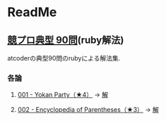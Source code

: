 # ReadMe

## [競プロ典型 90問](https://atcoder.jp/contests/typical90)(ruby解法)

atcoderの典型90問のrubyによる解法集.

### 各論

1. [001 - Yokan Party（★4）](https://atcoder.jp/contests/typical90/tasks/typical90_a) -> [解](001Yokan_Party.rb)

2. [002 - Encyclopedia of Parentheses（★3）](https://atcoder.jp/contests/typical90/tasks/typical90_b) -> [解](002Encyclopedia_of_Parentheses.rb)
